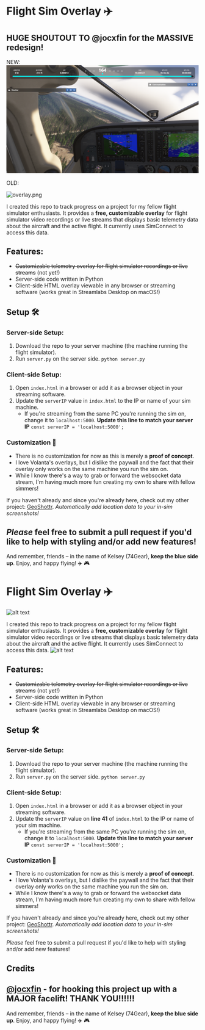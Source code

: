 # Flight Sim Overlay ✈️
## HUGE SHOUTOUT TO @jocxfin for the MASSIVE redesign!
NEW:
![demo_new_ui.png](https://github.com/teezyyoxo/flight-sim-overlay/blob/main/screenshots/demo_new_ui.png?raw=true)

OLD:

![overlay.png](https://github.com/teezyyoxo/flight-sim-overlay/blob/main/screenshots/overlay.png?raw=true)

I created this repo to track progress on a project for my fellow flight simulator enthusiasts. It provides a **free, customizable overlay** for flight simulator video recordings or live streams that displays basic telemetry data about the aircraft and the active flight. It currently uses SimConnect to access this data.
## Features:
- ~~Customizable telemetry overlay for flight simulator recordings or live streams~~ (not yet!)
- Server-side code written in Python
- Client-side HTML overlay viewable in any browser or streaming software (works great in Streamlabs Desktop on macOS!)

## Setup 🛠️

### Server-side Setup:
1. Download the repo to your server machine (the machine running the flight simulator).
2. Run `server.py` on the server side.
      `python server.py`
### Client-side Setup:
1.  Open `index.html` in a browser or add it as a browser object in your streaming software.
2.  Update the `serverIP` value in `index.html` to the IP or name of your sim machine.
    -   If you're streaming from the same PC you're running the sim on, change it to `localhost:5000`.
**Update this line to match your server IP**
`const serverIP = 'localhost:5000';`
### Customization 🚀
-   There is no customization for now as this is merely a **proof of concept**.
-   I love Volanta's overlays, but I dislike the paywall and the fact that their overlay only works on the same machine you run the sim on.
-   While I know there's a way to grab or forward the websocket data stream, I'm having much more fun creating my own to share with fellow simmers!

If you haven't already and since you're already here, check out my other project: 
[GeoShottr](https://github.com/teezyyoxo/geoshottr).
*Automatically add location data to your in-sim screenshots!*

*Please* feel free to submit a pull request if you'd like to help with styling and/or add new features!
----------
And remember, friends – in the name of Kelsey (74Gear), **keep the blue side up**.
Enjoy, and happy flying! ✈️ 🎮
# Flight Sim Overlay ✈️
![alt text](screenshots/overlay.png)

I created this repo to track progress on a project for my fellow flight simulator enthusiasts. It provides a **free, customizable overlay** for flight simulator video recordings or live streams that displays basic telemetry data about the aircraft and the active flight. It currently uses SimConnect to access this data.
![alt text](screenshots/KSFO.png)
## Features:
- ~~Customizable telemetry overlay for flight simulator recordings or live streams~~ (not yet!)
- Server-side code written in Python
- Client-side HTML overlay viewable in any browser or streaming software (works great in Streamlabs Desktop on macOS!)

## Setup 🛠️

### Server-side Setup:
1. Download the repo to your server machine (the machine running the flight simulator).
2. Run `server.py` on the server side.
      `python server.py`
### Client-side Setup:
1.  Open `index.html` in a browser or add it as a browser object in your streaming software.
2.  Update the `serverIP` value on **line 41** of `index.html` to the IP or name of your sim machine.
    -   If you're streaming from the same PC you're running the sim on, change it to `localhost:5000`.
**Update this line to match your server IP**
`const serverIP = 'localhost:5000';`
### Customization 🚀
-   There is no customization for now as this is merely a **proof of concept**.
-   I love Volanta's overlays, but I dislike the paywall and the fact that their overlay only works on the same machine you run the sim on.
-   While I know there's a way to grab or forward the websocket data stream, I'm having much more fun creating my own to share with fellow simmers!

If you haven't already and since you're already here, check out my other project: 
[GeoShottr](https://github.com/teezyyoxo/geoshottr).
*Automatically add location data to your in-sim screenshots!*

*Please* feel free to submit a pull request if you'd like to help with styling and/or add new features!

## Credits
[@jocxfin](https://github.com/jocxfin) - for hooking this project up with a MAJOR facelift! THANK YOU!!!!!!
----------
And remember, friends – in the name of Kelsey (74Gear), **keep the blue side up**.
Enjoy, and happy flying! ✈️ 🎮
